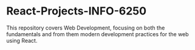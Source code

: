 # React-Projects-INFO-6250

This repository covers Web Development, focusing on both the fundamentals and from them modern development practices for the web using React.
